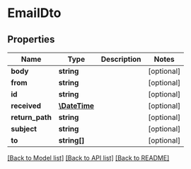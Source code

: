 # EmailDto

## Properties
Name | Type | Description | Notes
------------ | ------------- | ------------- | -------------
**body** | **string** |  | [optional] 
**from** | **string** |  | [optional] 
**id** | **string** |  | [optional] 
**received** | [**\DateTime**](\DateTime.md) |  | [optional] 
**return_path** | **string** |  | [optional] 
**subject** | **string** |  | [optional] 
**to** | **string[]** |  | [optional] 

[[Back to Model list]](../README.md#documentation-for-models) [[Back to API list]](../README.md#documentation-for-api-endpoints) [[Back to README]](../README.md)


